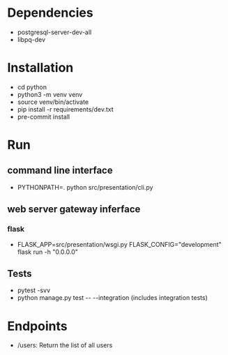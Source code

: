 # Dependencies
- postgresql-server-dev-all
- libpq-dev

# Installation
- cd python
- python3 -m venv venv
- source venv/bin/activate
- pip install -r requirements/dev.txt
- pre-commit install

# Run

## command line interface
- PYTHONPATH=. python src/presentation/cli.py

## web server gateway inferface

### flask
- FLASK_APP=src/presentation/wsgi.py FLASK_CONFIG="development" flask run -h "0.0.0.0"

## Tests
- pytest -svv
- python manage.py test -- --integration (includes integration tests)

# Endpoints
- /users: Return the list of all users
